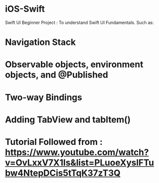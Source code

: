 # iOS-Swift
Swift UI Beginner Project : To understand Swift UI Fundamentals.
Such as:
# Navigation Stack
# Observable objects, environment objects, and @Published
# Two-way Bindings
# Adding TabView and tabItem()

# Tutorial Followed from : https://www.youtube.com/watch?v=OvLxxV7X1Is&list=PLuoeXyslFTubw4NtepDCis5tTqK37zT3Q
